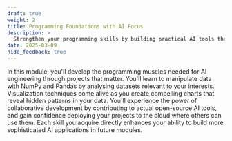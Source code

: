 ```yaml
---
draft: true
weight: 2
title: Programming Foundations with AI Focus
description: >
  Strengthen your programming skills by building practical AI tools that process real-world data, visualize insights, and deploy to the cloud. This module seamlessly integrates Python mastery with AI development, ensuring you learn exactly what you need to bring your AI projects to life.
date: 2025-03-09
hide_feedback: true
---
```


In this module, you'll develop the programming muscles needed for AI engineering through projects that matter. You'll learn to manipulate data with NumPy and Pandas by analysing datasets relevant to your interests. Visualization techniques come alive as you create compelling charts that reveal hidden patterns in your data. You'll experience the power of collaborative development by contributing to actual open-source AI tools, and gain confidence deploying your projects to the cloud where others can use them. Each skill you acquire directly enhances your ability to build more sophisticated AI applications in future modules.
